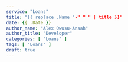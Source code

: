 ```yaml
---
service: "Loans"
title: "{{ replace .Name "-" " " | title }}"
date: {{ .Date }}
author_name: "Alex Owusu-Ansah"
author_title: "Developer"
categories: [ "Loans" ]
tags: [ "Loans" ]
draft: true
---
```

